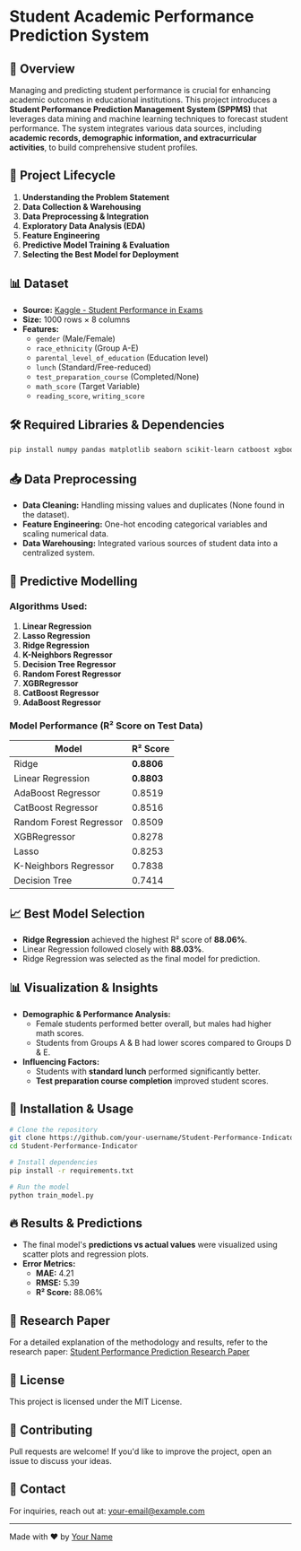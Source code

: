 # Student Academic Performance Prediction System

## 📌 Overview
Managing and predicting student performance is crucial for enhancing academic outcomes in educational institutions. This project introduces a **Student Performance Prediction Management System (SPPMS)** that leverages data mining and machine learning techniques to forecast student performance. The system integrates various data sources, including **academic records, demographic information, and extracurricular activities**, to build comprehensive student profiles.

## 📑 Project Lifecycle
1. **Understanding the Problem Statement**
2. **Data Collection & Warehousing**
3. **Data Preprocessing & Integration**
4. **Exploratory Data Analysis (EDA)**
5. **Feature Engineering**
6. **Predictive Model Training & Evaluation**
7. **Selecting the Best Model for Deployment**

## 📊 Dataset
- **Source:** [Kaggle - Student Performance in Exams](https://www.kaggle.com/datasets/spscientist/students-performance-in-exams?datasetId=74977)
- **Size:** 1000 rows × 8 columns
- **Features:**
  - `gender` (Male/Female)
  - `race_ethnicity` (Group A-E)
  - `parental_level_of_education` (Education level)
  - `lunch` (Standard/Free-reduced)
  - `test_preparation_course` (Completed/None)
  - `math_score` (Target Variable)
  - `reading_score`, `writing_score`

## 🛠 Required Libraries & Dependencies
```sh
pip install numpy pandas matplotlib seaborn scikit-learn catboost xgboost
```

## 📥 Data Preprocessing
- **Data Cleaning:** Handling missing values and duplicates (None found in the dataset).
- **Feature Engineering:** One-hot encoding categorical variables and scaling numerical data.
- **Data Warehousing:** Integrated various sources of student data into a centralized system.

## 🤖 Predictive Modelling
### **Algorithms Used:**
1. **Linear Regression**
2. **Lasso Regression**
3. **Ridge Regression**
4. **K-Neighbors Regressor**
5. **Decision Tree Regressor**
6. **Random Forest Regressor**
7. **XGBRegressor**
8. **CatBoost Regressor**
9. **AdaBoost Regressor**

### **Model Performance (R² Score on Test Data)**
| Model | R² Score |
|--------|----------|
| Ridge | **0.8806** |
| Linear Regression | **0.8803** |
| AdaBoost Regressor | 0.8519 |
| CatBoost Regressor | 0.8516 |
| Random Forest Regressor | 0.8509 |
| XGBRegressor | 0.8278 |
| Lasso | 0.8253 |
| K-Neighbors Regressor | 0.7838 |
| Decision Tree | 0.7414 |

## 📈 Best Model Selection
- **Ridge Regression** achieved the highest R² score of **88.06%**.
- Linear Regression followed closely with **88.03%**.
- Ridge Regression was selected as the final model for prediction.

## 📊 Visualization & Insights
- **Demographic & Performance Analysis:**
  - Female students performed better overall, but males had higher math scores.
  - Students from Groups A & B had lower scores compared to Groups D & E.
- **Influencing Factors:**
  - Students with **standard lunch** performed significantly better.
  - **Test preparation course completion** improved student scores.

## 🚀 Installation & Usage
```sh
# Clone the repository
git clone https://github.com/your-username/Student-Performance-Indicator.git
cd Student-Performance-Indicator

# Install dependencies
pip install -r requirements.txt

# Run the model
python train_model.py
```

## 🔥 Results & Predictions
- The final model's **predictions vs actual values** were visualized using scatter plots and regression plots.
- **Error Metrics:**
  - **MAE:** 4.21
  - **RMSE:** 5.39
  - **R² Score:** 88.06%

## 📜 Research Paper
For a detailed explanation of the methodology and results, refer to the research paper: [Student Performance Prediction Research Paper](https://drive.google.com/file/d/1Rz9M1vqcSuHBFKhh5Hyc44opzDOOqPIK/view?usp=sharing)

## 📜 License
This project is licensed under the MIT License.

## 🤝 Contributing
Pull requests are welcome! If you'd like to improve the project, open an issue to discuss your ideas.

## 📧 Contact
For inquiries, reach out at: [your-email@example.com](mailto:your-email@example.com)

---
Made with ❤️ by [Your Name](https://github.com/your-username)
